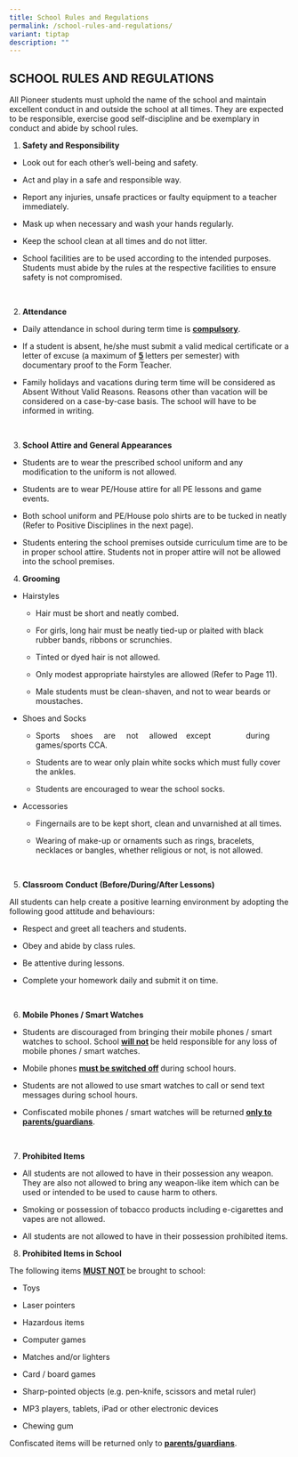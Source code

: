 ```yaml
---
title: School Rules and Regulations
permalink: /school-rules-and-regulations/
variant: tiptap
description: ""
---
```

<h2>SCHOOL RULES AND REGULATIONS</h2>
<p>All Pioneer students must uphold the name of the school and maintain excellent
conduct in and outside the school at all times. They are expected to be
responsible, exercise good self-discipline and be exemplary in conduct
and abide by school rules.</p>
<p></p>
<ol data-tight="true" class="tight">
<li>
<p><strong>Safety and Responsibility</strong>
</p>
</li>
</ol>
<ul data-tight="true" class="tight">
<li>
<p>Look out for each other’s well-being and safety.</p>
</li>
<li>
<p>Act and play in a safe and responsible way.</p>
</li>
<li>
<p>Report any injuries, unsafe practices or faulty equipment to a teacher
immediately.</p>
</li>
<li>
<p>Mask up when necessary and wash your hands regularly.</p>
</li>
<li>
<p>Keep the school clean at all times and do not litter.</p>
</li>
<li>
<p>School facilities are to be used according to the intended purposes. Students
must abide by the rules at the respective facilities to ensure safety is
not compromised.</p>
</li>
</ul>
<p>&nbsp;</p>
<ol start="2" data-tight="true" class="tight">
<li>
<p><strong>Attendance</strong>
</p>
</li>
</ol>
<ul data-tight="true" class="tight">
<li>
<p>Daily attendance in school during term time is <strong><u>compulsory</u></strong>.</p>
</li>
<li>
<p>If a student is absent, he/she must submit a valid medical certificate
or a letter of excuse (a maximum of <strong><u>5</u> </strong>letters per
semester) with documentary proof to the Form Teacher.</p>
</li>
<li>
<p>Family holidays and vacations during term time will be considered as Absent
Without Valid Reasons. Reasons other than vacation will be considered on
a case-by-case basis. The school will have to be informed in writing.</p>
</li>
</ul>
<p>&nbsp;</p>
<ol start="3" data-tight="true" class="tight">
<li>
<p><strong>School Attire and General Appearances</strong>
</p>
</li>
</ol>
<ul data-tight="true" class="tight">
<li>
<p>Students are to wear the prescribed school uniform and any modification
to the uniform is not allowed.</p>
</li>
<li>
<p>Students are to wear PE/House attire for all PE lessons and game events.</p>
</li>
<li>
<p>Both school uniform and PE/House polo shirts are to be tucked in neatly
(Refer to Positive Disciplines in the next page).</p>
</li>
<li>
<p>Students entering the school premises outside curriculum time are to be
in proper school attire. Students not in proper attire will not be allowed
into the school premises.</p>
</li>
</ul>
<p></p>
<ol start="4" data-tight="true" class="tight">
<li>
<p><strong>Grooming</strong>
</p>
</li>
</ol>
<ul data-tight="true" class="tight">
<li>
<p>Hairstyles</p>
<ul data-tight="true" class="tight">
<li>
<p>Hair must be short and neatly combed.</p>
</li>
<li>
<p>For girls, long hair must be neatly tied-up or plaited with black rubber
bands, ribbons or scrunchies.</p>
</li>
<li>
<p>Tinted or dyed hair is not allowed.</p>
</li>
<li>
<p>Only modest appropriate hairstyles are allowed (Refer to Page 11).</p>
</li>
<li>
<p>Male students must be clean-shaven, and not to wear beards or moustaches.</p>
</li>
</ul>
</li>
<li>
<p>Shoes and Socks</p>
<ul data-tight="true" class="tight">
<li>
<p>Sports&nbsp;&nbsp;&nbsp;&nbsp; shoes&nbsp;&nbsp;&nbsp;&nbsp; are&nbsp;&nbsp;&nbsp;&nbsp;
not&nbsp;&nbsp;&nbsp;&nbsp; allowed&nbsp;&nbsp;&nbsp; except&nbsp;&nbsp;&nbsp;&nbsp;&nbsp;&nbsp;&nbsp;&nbsp;&nbsp;&nbsp;&nbsp;&nbsp;&nbsp;&nbsp;&nbsp;
during games/sports CCA.&nbsp;&nbsp;&nbsp;&nbsp;&nbsp; &nbsp;&nbsp;&nbsp;&nbsp;&nbsp;&nbsp;&nbsp;&nbsp;&nbsp;&nbsp;&nbsp;&nbsp;&nbsp;&nbsp;&nbsp;</p>
</li>
<li>
<p>Students are to wear only plain white socks which must fully cover the
ankles.</p>
</li>
<li>
<p>Students are encouraged to wear the school socks.</p>
</li>
</ul>
</li>
<li>
<p>Accessories</p>
<ul data-tight="true" class="tight">
<li>
<p>Fingernails are to be kept short, clean and unvarnished at all times.</p>
</li>
<li>
<p>Wearing of make-up or ornaments such as rings, bracelets, necklaces or
bangles, whether religious or not, is not allowed.</p>
</li>
</ul>
</li>
</ul>
<p>&nbsp;</p>
<ol start="5" data-tight="true" class="tight">
<li>
<p><strong>Classroom Conduct (Before/During/After Lessons)</strong>
</p>
</li>
</ol>
<p>All students can help create a positive learning environment by adopting
the following good attitude and behaviours:</p>
<ul data-tight="true" class="tight">
<li>
<p>Respect and greet all teachers and students.</p>
</li>
<li>
<p>Obey and abide by class rules.</p>
</li>
<li>
<p>Be attentive during lessons.</p>
</li>
<li>
<p>Complete your homework daily and submit it on time.</p>
</li>
</ul>
<p>&nbsp;</p>
<ol start="6" data-tight="true" class="tight">
<li>
<p><strong>Mobile Phones / Smart Watches</strong>
</p>
</li>
</ol>
<ul data-tight="true" class="tight">
<li>
<p>Students are discouraged from bringing their mobile phones / smart watches
to school. School <strong><u>will not</u> </strong>be held responsible for
any loss of mobile phones / smart watches.</p>
</li>
<li>
<p>Mobile phones <strong><u>must be switched off</u> </strong>during school
hours.</p>
</li>
<li>
<p>Students are not allowed to use smart watches to call or send text messages
during school hours.</p>
</li>
<li>
<p>Confiscated mobile phones / smart watches will be returned <strong><u>only to parents/guardians</u></strong>.</p>
</li>
</ul>
<p>&nbsp;&nbsp;</p>
<ol start="7" data-tight="true" class="tight">
<li>
<p><strong>Prohibited Items</strong>
</p>
</li>
</ol>
<ul data-tight="true" class="tight">
<li>
<p>All students are not allowed to have in their possession any weapon. They
are also not allowed to bring any weapon-like item which can be used or
intended to be used to cause harm to others.</p>
</li>
<li>
<p>Smoking or possession of tobacco products including e-cigarettes and vapes
are not allowed.</p>
</li>
<li>
<p>All students are not allowed to have in their possession prohibited items.</p>
</li>
</ul>
<p></p>
<ol start="8" data-tight="true" class="tight">
<li>
<p><strong>Prohibited Items in School</strong>
</p>
</li>
</ol>
<p>The following items <strong><u>MUST NOT</u> </strong>be brought to school:</p>
<ul data-tight="true" class="tight">
<li>
<p>Toys</p>
</li>
<li>
<p>Laser pointers</p>
</li>
<li>
<p>Hazardous items</p>
</li>
<li>
<p>Computer games</p>
</li>
<li>
<p>Matches and/or lighters</p>
</li>
<li>
<p>Card / board games</p>
</li>
<li>
<p>Sharp-pointed objects (e.g. pen-knife, scissors and metal ruler)</p>
</li>
<li>
<p>MP3 players, tablets, iPad or other electronic devices</p>
</li>
<li>
<p>Chewing gum</p>
</li>
</ul>
<p>Confiscated items will be returned only to <strong><u>parents/guardians</u></strong>.</p>
<p>&nbsp;</p>